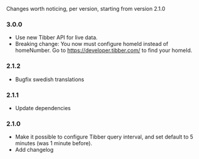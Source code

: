 Changes worth noticing, per version, starting from version 2.1.0

### 3.0.0

- Use new Tibber API for live data.
- Breaking change: You now must configure homeId instead of homeNumber. Go to https://developer.tibber.com/ to find your homeId.

### 2.1.2

- Bugfix swedish translations

### 2.1.1

- Update dependencies

### 2.1.0

- Make it possible to configure Tibber query interval, and set default to 5 minutes (was 1 minute before).
- Add changelog
